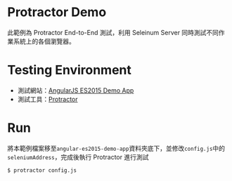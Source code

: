 # Protractor Demo
此範例為 Protractor End-to-End 測試，利用 Seleinum Server 同時測試不同作業系統上的各個瀏覽器。

# Testing Environment
* 測試網站：[AngularJS ES2015 Demo App](https://github.com/jigsawye/angular-es2015-demo-app)
* 測試工具：[Protractor](https://angular.github.io/protractor/#/)

# Run
將本範例檔案移至```angular-es2015-demo-app```資料夾底下，並修改```config.js```中的```seleniumAddress```，完成後執行 Protractor 進行測試
```
$ protractor config.js
```

